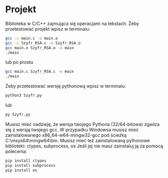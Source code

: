 # Projekt
Biblioteka w C/C++ zajmująca się operacjami na tekstach. 
Żeby przetestować projekt wpisz w terminalu:
```bash
gcc -c main.c -o main.o
gcc -c Szyfr_RSA.c -o Szyfr_RSA.o
gcc main.o Szyfr_RSA.o -o main
./main
```
lub po prostu
```bash
gcc main.c Szyfr_RSA.c -o main
./main
```
Żeby przetestować wersję pythonową wpisz w terminalu:
```bash
python3 Szyfr.py

```
lub
```bash
py Szyfr.py
```
Musisz mieć nadzieję, że wersja twojego Pythona (32/64-bitowa) zgadza się z wersją twojego gcc.
W przypadku Windowsa musisz mieć zainstalowanego x86_64-w64-mingw32-gcc pod ścieżką C:\msys64\mingw64\bin.
Musisz mieć też zainstalowaną pythonowe biblioteki:
ctypes, subprocess, os
Jeśli jej nie masz zainstaluj ją za pomocą polecenia:
```bash
pip install ctypes
pip install subprocess
pip install os
```